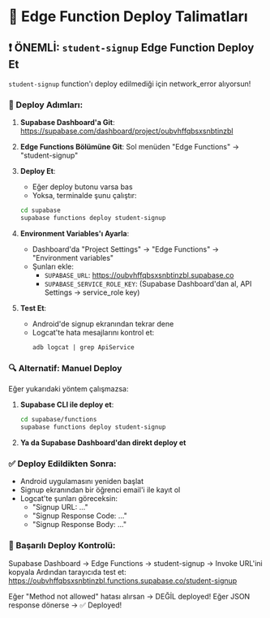 # 🚀 Edge Function Deploy Talimatları

## ❗ ÖNEMLİ: `student-signup` Edge Function Deploy Et

`student-signup` function'ı deploy edilmediği için network_error alıyorsun!

### 📝 Deploy Adımları:

1. **Supabase Dashboard'a Git**: https://supabase.com/dashboard/project/oubvhffqbsxsnbtinzbl

2. **Edge Functions Bölümüne Git**: Sol menüden "Edge Functions" → "student-signup"

3. **Deploy Et**:
   - Eğer deploy butonu varsa bas
   - Yoksa, terminalde şunu çalıştır:
   ```bash
   cd supabase
   supabase functions deploy student-signup
   ```

4. **Environment Variables'ı Ayarla**:
   - Dashboard'da "Project Settings" → "Edge Functions" → "Environment variables"
   - Şunları ekle:
     - `SUPABASE_URL`: https://oubvhffqbsxsnbtinzbl.supabase.co
     - `SUPABASE_SERVICE_ROLE_KEY`: (Supabase Dashboard'dan al, API Settings → service_role key)

5. **Test Et**: 
   - Android'de signup ekranından tekrar dene
   - Logcat'te hata mesajlarını kontrol et:
     ```
     adb logcat | grep ApiService
     ```

### 🔍 Alternatif: Manuel Deploy

Eğer yukarıdaki yöntem çalışmazsa:

1. **Supabase CLI ile deploy et**:
   ```bash
   cd supabase/functions
   supabase functions deploy student-signup
   ```

2. **Ya da Supabase Dashboard'dan direkt deploy et**

### ✅ Deploy Edildikten Sonra:

- Android uygulamasını yeniden başlat
- Signup ekranından bir öğrenci email'i ile kayıt ol
- Logcat'te şunları göreceksin:
  - "Signup URL: ..."
  - "Signup Response Code: ..."
  - "Signup Response Body: ..."

### 🎯 Başarılı Deploy Kontrolü:

Supabase Dashboard → Edge Functions → student-signup → Invoke URL'ini kopyala
Ardından tarayıcıda test et: https://oubvhffqbsxsnbtinzbl.functions.supabase.co/student-signup

Eğer "Method not allowed" hatası alırsan → DEĞİL deployed!
Eğer JSON response dönerse → ✅ Deployed!

